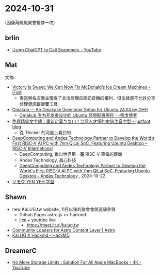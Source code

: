 # 2024-10-31

(因康芮颱風聚會暫停一次)


## brlin

- [Using ChatGPT to Call Scammers - YouTube](https://www.youtube.com/watch?v=rj78-Re0ecw)


## Mat

文摘:

- [Victory Is Sweet: We Can Now Fix McDonald’s Ice Cream Machines - iFixit](https://www.ifixit.com/News/102368/victory-is-sweet-we-can-now-fix-mcdonalds-ice-cream-machines)
  - 麥當勞各店業主獲得了合法修理自家奶昔機的權利，但法律還不允許分享修理資訊跟販賣工具。
- [Omakub — An Omakase Developer Setup for Ubuntu 24.04 by DHH](https://omakub.org/)
  - [Omakub 专为开发者设计的 Ubuntu 环境配置项目！-零度博客](https://www.freedidi.com/16757.html)
- [免費精靈文字體：重新定義ㄅㄆㄇ！台灣人才懂的史詩注音字型 - justfont blog](https://blog.justfont.com/2024/10/elffont/)
    - 從 Thinker 的河道上看到的
- [DeepComputing and Andes Technology Partner to Develop the World’s First RISC-V AI PC with 7nm QiLai SoC, Featuring Ubuntu Desktop – RISC-V International](https://riscv.org/news/2024/10/deepcomputing-and-andes-technology-partner-to-develop-the-worlds-first-risc-v-ai-pc-with-7nm-qilai-soc-featuring-ubuntu-desktop/)
    - DeepComputing, 推出世界第一臺 RISC-V 筆電的廠商
    - Andes Technology, 晶心科技
    - [DeepComputing and Andes Technology Partner to Develop the World's First RISC-V AI PC with 7nm QiLai SoC, Featuring Ubuntu Desktop - Andes Technology](https://www.andestech.com/en/2024/10/22/deepcomputing-and-andes-technology-partner-to-develop-the-worlds-first-risc-v-ai-pc-with-7nm-qilai-soc-featuring-ubuntu-desktop/) , 2024-10-22
- [ソモウ YEN YEH 字型](https://6bcf7279.info/2023/02/21/03b24189/)


## Shawn

- new KaLUG.tw website, 11月以後的聚會會開遠端參與
    - Github Pages astro.js <> hackmd
    - jitsi + youtube live
        - https://meet.jit.si/kalug.tw
- [Community Loaders for Astro Content Layer | Astro](https://astro.build/blog/community-loaders/)
- [KaLUG X Hackmd - HackMD](https://hackmd.io/@kalug/H1uAN1yb1g)


## DreamerC

- [No More Storage Limits : Solution For All Apple MacBooks - 4K - YouTube](https://www.youtube.com/watch?v=E3N-z-Y8cuw)


